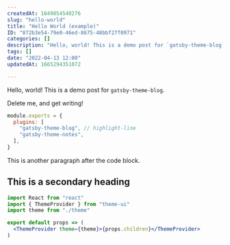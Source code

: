 ```yaml
---
createdAt: 1649854540276
slug: "hello-world"
title: "Hello World (example)"
ID: "872b3e54-79e0-46ed-8675-48bbf27f0971"
categories: []
description: "Hello, world! This is a demo post for `gatsby-theme-blog`."
tags: []
date: "2022-04-13 12:00"
updatedAt: 1665294351072

---
```

Hello, world! This is a demo post for `gatsby-theme-blog`.

Delete me, and get writing!

```js:title=gatsby-config.js
module.exports = {
  plugins: [
    "gatsby-theme-blog", // highlight-line
    "gatsby-theme-notes",
  ],
}
```

This is another paragraph after the code block.

## This is a secondary heading

```jsx
import React from "react"
import { ThemeProvider } from "theme-ui"
import theme from "./theme"

export default props => (
  <ThemeProvider theme={theme}>{props.children}</ThemeProvider>
)
```